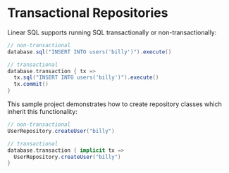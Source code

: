 Transactional Repositories
==========================

Linear SQL supports running SQL transactionally or non-transactionally:
```scala
// non-transactional
database.sql("INSERT INTO users('billy')").execute()

// transactional
database.transaction { tx =>
  tx.sql("INSERT INTO users('billy')").execute()
  tx.commit()
}
```

This sample project demonstrates how to create repository classes which inherit this functionality:

```scala
// non-transactional
UserRepository.createUser("billy")

// transactional
database.transaction { implicit tx =>
  UserRepository.createUser("billy")
}
```